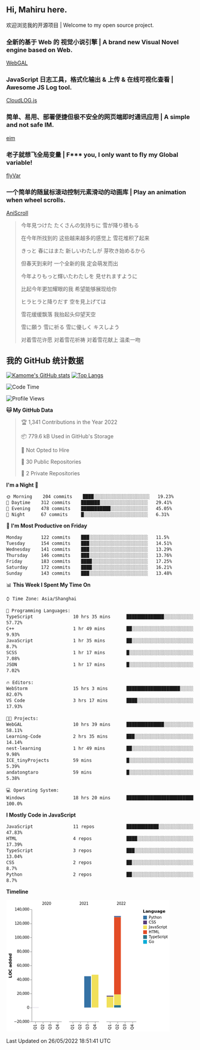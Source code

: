 ## Hi, Mahiru here.

欢迎浏览我的开源项目 | Welcome to my open source project.

### 全新的基于 Web 的 视觉小说引擎 | A brand new Visual Novel engine based on Web.

[WebGAL](https://github.com/MakinoharaShoko/WebGAL)

### JavaScript 日志工具，格式化输出 & 上传 & 在线可视化查看 | Awesome JS Log tool.

[CloudLOG.js](https://github.com/MakinoharaShoko/CloudLog.JS)

### 简单、易用、部署便捷但极不安全的网页端即时通讯应用 | A simple and not safe IM.

[eim](https://github.com/MakinoharaShoko/eim)

### 老子就想飞全局变量 | F*** you, I only want to fly my Global variable!

[flyVar](https://github.com/MakinoharaShoko/flyVar)

### 一个简单的随鼠标滚动控制元素滑动的动画库 | Play an animation when wheel scrolls.

[AniScroll](https://github.com/MakinoharaShoko/AniScroll)

> 今年見つけた たくさんの気持ちに 雪が降り積もる  
> 
> 在今年所找到的 这些越来越多的感觉上 雪花堆积了起来  
> 
> きっと 春にはまた 新しいわたしが 芽吹き始めるから  
> 
> 但春天到来时 一个全新的我 定会萌发而出  
> 
> 今年よりもっと輝いたわたしを 見せれますように  
> 
> 比起今年更加耀眼的我 希望能够展现给你  
> 
> ヒラヒラと降りだす 空を見上げては  
> 
> 雪花缓缓飘落 我抬起头仰望天空  
> 
> 雪に願う 雪に祈る 雪に優しく キスしよう  
> 
> 对着雪花许愿 对着雪花祈祷 对着雪花献上 温柔一吻

## 我的 GitHub 统计数据

[![Kamome's GitHub stats](https://github-readme-stats.vercel.app/api?username=MakinoharaShoko)](https://github.com/anuraghazra/github-readme-stats)
[![Top Langs](https://github-readme-stats.vercel.app/api/top-langs/?username=MakinoharaShoko&layout=compact)](https://github.com/anuraghazra/github-readme-stats)

<!--
**MakinoharaShoko/MakinoharaShoko** is a ✨ _special_ ✨ repository because its `README.md` (this file) appears on your GitHub profile.

Here are some ideas to get you started:

- 🔭 I’m currently working on ...
- 🌱 I’m currently learning ...
- 👯 I’m looking to collaborate on ...
- 🤔 I’m looking for help with ...
- 💬 Ask me about ...
- 📫 How to reach me: ...
- 😄 Pronouns: ...
- ⚡ Fun fact: ...
-->

<!--START_SECTION:waka-->
![Code Time](http://img.shields.io/badge/Code%20Time-0%20secs-blue)

![Profile Views](http://img.shields.io/badge/Profile%20Views-12-blue)

**🐱 My GitHub Data** 

> 🏆 1,341 Contributions in the Year 2022
 > 
> 📦 779.6 kB Used in GitHub's Storage 
 > 
> 🚫 Not Opted to Hire
 > 
> 📜 30 Public Repositories 
 > 
> 🔑 2 Private Repositories  
 > 
**I'm a Night 🦉** 

```text
🌞 Morning    204 commits    ████░░░░░░░░░░░░░░░░░░░░░   19.23% 
🌆 Daytime    312 commits    ███████░░░░░░░░░░░░░░░░░░   29.41% 
🌃 Evening    478 commits    ███████████░░░░░░░░░░░░░░   45.05% 
🌙 Night      67 commits     █░░░░░░░░░░░░░░░░░░░░░░░░   6.31%

```
📅 **I'm Most Productive on Friday** 

```text
Monday       122 commits    ███░░░░░░░░░░░░░░░░░░░░░░   11.5% 
Tuesday      154 commits    ███░░░░░░░░░░░░░░░░░░░░░░   14.51% 
Wednesday    141 commits    ███░░░░░░░░░░░░░░░░░░░░░░   13.29% 
Thursday     146 commits    ███░░░░░░░░░░░░░░░░░░░░░░   13.76% 
Friday       183 commits    ████░░░░░░░░░░░░░░░░░░░░░   17.25% 
Saturday     172 commits    ████░░░░░░░░░░░░░░░░░░░░░   16.21% 
Sunday       143 commits    ███░░░░░░░░░░░░░░░░░░░░░░   13.48%

```


📊 **This Week I Spent My Time On** 

```text
⌚︎ Time Zone: Asia/Shanghai

💬 Programming Languages: 
TypeScript               10 hrs 35 mins      ██████████████░░░░░░░░░░░   57.72% 
C++                      1 hr 49 mins        ██░░░░░░░░░░░░░░░░░░░░░░░   9.93% 
JavaScript               1 hr 35 mins        ██░░░░░░░░░░░░░░░░░░░░░░░   8.7% 
SCSS                     1 hr 17 mins        █░░░░░░░░░░░░░░░░░░░░░░░░   7.08% 
JSON                     1 hr 17 mins        █░░░░░░░░░░░░░░░░░░░░░░░░   7.02%

🔥 Editors: 
WebStorm                 15 hrs 3 mins       ████████████████████░░░░░   82.07% 
VS Code                  3 hrs 17 mins       ████░░░░░░░░░░░░░░░░░░░░░   17.93%

🐱‍💻 Projects: 
WebGAL                   10 hrs 39 mins      ██████████████░░░░░░░░░░░   58.11% 
Learning-Code            2 hrs 35 mins       ███░░░░░░░░░░░░░░░░░░░░░░   14.14% 
nest-learning            1 hr 49 mins        ██░░░░░░░░░░░░░░░░░░░░░░░   9.98% 
ICE_tinyProjects         59 mins             █░░░░░░░░░░░░░░░░░░░░░░░░   5.39% 
andatongtaro             59 mins             █░░░░░░░░░░░░░░░░░░░░░░░░   5.38%

💻 Operating System: 
Windows                  18 hrs 20 mins      █████████████████████████   100.0%

```

**I Mostly Code in JavaScript** 

```text
JavaScript               11 repos            ████████████░░░░░░░░░░░░░   47.83% 
HTML                     4 repos             ████░░░░░░░░░░░░░░░░░░░░░   17.39% 
TypeScript               3 repos             ███░░░░░░░░░░░░░░░░░░░░░░   13.04% 
CSS                      2 repos             ██░░░░░░░░░░░░░░░░░░░░░░░   8.7% 
Python                   2 repos             ██░░░░░░░░░░░░░░░░░░░░░░░   8.7%

```


**Timeline**

![Chart not found](https://raw.githubusercontent.com/MakinoharaShoko/MakinoharaShoko/main/charts/bar_graph.png) 


 Last Updated on 26/05/2022 18:51:41 UTC
<!--END_SECTION:waka-->
